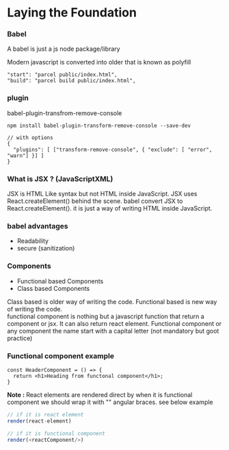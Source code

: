 # Laying the Foundation

### Babel
A babel is just a js node package/library

Modern javascript is converted into older that is known as polyfill


```
"start": "parcel public/index.html",
"build": "parcel build public/index.html",
```

### plugin
babel-plugin-transfrom-remove-console

```
npm install babel-plugin-transform-remove-console --save-dev

```
```
// with options
{
  "plugins": [ ["transform-remove-console", { "exclude": [ "error", "warn"] }] ]
}
```

### What is JSX ? (JavaScriptXML)
JSX is HTML Like syntax but not HTML inside JavaScript.
JSX uses React.createElement() behind the scene.
babel convert JSX to React.createElement().
it is just a way of writing HTML inside JavaScript.

### babel advantages   
+ Readability
+ secure (sanitization)

### Components 
+ Functional based Components
+ Class based Components

Class based is older way of writing the code. Functional based is new way of writing the code.  
functional component is nothing but a javascript function that return a component or jsx. It can also return react element. 
Functional component or any component the name start with a capital letter (not mandatory but goot practice)

### Functional component example
```
const HeaderComponent = () => {
  return <h1>Heading from functonal component</h1>;
}
```

__Note :__ React elements are rendered direct by when it is functional component we should wrap it with "<name />" angular braces. see below example
```js
// if it is react element
render(react-element)

// if it is functional component
render(<reactComponent/>)
```


